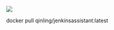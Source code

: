![](https://travis-ci.org/topblack/Jenkins-Assistant.svg?branch=master)

docker pull qinling/jenkinsassistant:latest